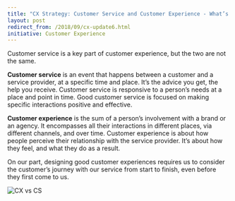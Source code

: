 ```yaml
---
title: "CX Strategy: Customer Service and Customer Experience - What’s the Difference?"
layout: post
redirect_from: /2018/09/cx-update6.html
initiative: Customer Experience
---
```


Customer service is a key part of customer experience, but the two are not the same.

**Customer service** is an event that happens between a customer and a service provider, at a specific time and place. It’s the advice you get, the help you receive. Customer service is responsive to a person’s needs at a place and point in time. Good customer service is focused on making specific interactions positive and effective.

**Customer experience** is the sum of a person’s involvement with a brand or an agency. It encompasses all their interactions in different places, via different channels, and over time. Customer experience is about how people perceive their relationship with the service provider. It’s about how they feel, and what they do as a result.

On our part, designing good customer experiences requires us to consider the customer’s journey with our service from start to finish, even before they first come to us.

<img src="{{site.baseurl}}/images/customer-experience/2018-09-18-CX-CS.png" alt="CX vs CS" class="img-responsive">
